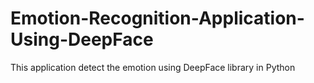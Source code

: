 # Emotion-Recognition-Application-Using-DeepFace
This application detect the emotion using DeepFace library in Python
